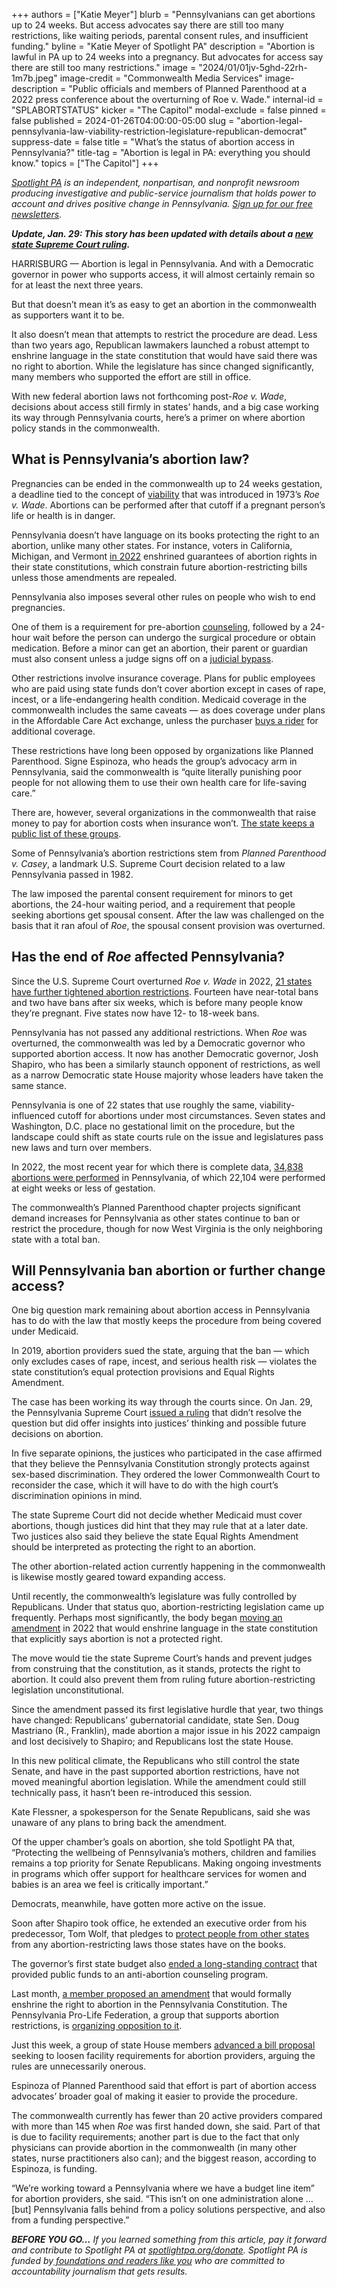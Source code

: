 +++
authors = ["Katie Meyer"]
blurb = "Pennsylvanians can get abortions up to 24 weeks. But access advocates say there are still too many restrictions, like waiting periods, parental consent rules, and insufficient funding."
byline = "Katie Meyer of Spotlight PA"
description = "Abortion is lawful in PA up to 24 weeks into a pregnancy. But advocates for access say there are still too many restrictions."
image = "2024/01/01jv-5ghd-22rh-1m7b.jpeg"
image-credit = "Commonwealth Media Services"
image-description = "Public officials and members of Planned Parenthood at a 2022 press conference about the overturning of Roe v. Wade."
internal-id = "SPLABORTSTATUS"
kicker = "The Capitol"
modal-exclude = false
pinned = false
published = 2024-01-26T04:00:00-05:00
slug = "abortion-legal-pennsylvania-law-viability-restriction-legislature-republican-democrat"
suppress-date = false
title = "What’s the status of abortion access in Pennsylvania?"
title-tag = "Abortion is legal in PA: everything you should know."
topics = ["The Capitol"]
+++

<a href="https://www.spotlightpa.org/"><em>Spotlight PA</em></a><em> is an independent, nonpartisan, and nonprofit newsroom producing investigative and public-service journalism that holds power to account and drives positive change in Pennsylvania. </em><a href="https://www.spotlightpa.org/newsletters"><em>Sign up for our free newsletters</em></a><em>.</em>

<strong><em>Update, Jan. 29: This story has been updated with details about a </em></strong><a href="https://www.spotlightpa.org/news/2024/01/pennsylvania-abortion-rights-supreme-court-constitution-guarantee-ruling-commonwealth-court/"><strong><em>new state Supreme Court ruling</em></strong></a><strong><em>.</em></strong>

HARRISBURG — Abortion is legal in Pennsylvania. And with a Democratic governor in power who supports access, it will almost certainly remain so for at least the next three years.

But that doesn’t mean it’s as easy to get an abortion in the commonwealth as supporters want it to be.

It also doesn’t mean that attempts to restrict the procedure are dead. Less than two years ago, Republican lawmakers launched a robust attempt to enshrine language in the state constitution that would have said there was no right to abortion. While the legislature has since changed significantly, many members who supported the effort are still in office.

<script src="https://www.spotlightpa.org/embed.js" async></script><div data-spl-embed-version="1" data-spl-src="https://www.spotlightpa.org/embeds/newsletter/"></div>

With new federal abortion laws not forthcoming post-<em>Roe v. Wade</em>,<em> </em>decisions about access still firmly in states’ hands, and a big case working its way through Pennsylvania courts, here’s a primer on where abortion policy stands in the commonwealth.

## What is Pennsylvania’s abortion law?

Pregnancies can be ended in the commonwealth up to 24 weeks gestation, a deadline tied to the concept of <a href="https://www.nytimes.com/2021/11/28/us/politics/supreme-court-mississippi-abortion-law.html">viability</a> that was introduced in 1973’s <em>Roe v. Wade</em>. Abortions can be performed after that cutoff if a pregnant person’s life or health is in danger.

Pennsylvania doesn’t have language on its books protecting the right to an abortion, unlike many other states. For instance, voters in California, Michigan, and Vermont <a href="https://www.nytimes.com/2022/11/09/us/abortion-rights-ballot-proposals.html">in 2022</a> enshrined guarantees of abortion rights in their state constitutions, which constrain future abortion-restricting bills unless those amendments are repealed.

Pennsylvania also imposes several other rules on people who wish to end pregnancies.

One of them is a requirement for pre-abortion <a href="https://www.plannedparenthood.org/planned-parenthood-western-pennsylvania/patients/preparing-your-abortion-visit#:~:text=Pennsylvania%20law%20requires%20that%20you,at%20your%20scheduled%20start%20time.">counseling</a>, followed by a 24-hour wait before the person can undergo the surgical procedure or obtain medication. Before a minor can get an abortion, their parent or guardian must also consent unless a judge signs off on a <a href="https://www.womenslawproject.org/wp-content/uploads/2022/07/Post-Roe-Judicial-Bypass-Guide-7-14-22.pdf">judicial bypass</a>.

Other restrictions involve insurance coverage. Plans for public employees who are paid using state funds don’t cover abortion except in cases of rape, incest, or a life-endangering health condition. Medicaid coverage in the commonwealth includes the same caveats — as does coverage under plans in the Affordable Care Act exchange, unless the purchaser <a href="https://www.guttmacher.org/state-policy/explore/regulating-insurance-coverage-abortion">buys a rider</a> for additional coverage.

These restrictions have long been opposed by organizations like Planned Parenthood. Signe Espinoza, who heads the group’s advocacy arm in Pennsylvania, said the commonwealth is “quite literally punishing poor people for not allowing them to use their own health care for life-saving care.”

There are, however, several organizations in the commonwealth that raise money to pay for abortion costs when insurance won’t. <a href="https://www.pa.gov/freedomtochoose/">The state keeps a public list of these groups</a>.

Some of Pennsylvania’s abortion restrictions stem from <em>Planned Parenthood v. Casey</em>, a landmark U.S. Supreme Court decision related to a law Pennsylvania passed in 1982.

The law imposed the parental consent requirement for minors to get abortions, the 24-hour waiting period, and a requirement that people seeking abortions get spousal consent. After the law was challenged on the basis that it ran afoul of <em>Roe</em>, the spousal consent provision was overturned.

## Has the end of <em>Roe</em> affected Pennsylvania?

Since the U.S. Supreme Court overturned <em>Roe v. Wade</em> in 2022, <a href="https://www.nytimes.com/interactive/2022/us/abortion-laws-roe-v-wade.html">21 states have further tightened abortion restrictions</a>. Fourteen have near-total bans and two have bans after six weeks, which is before many people know they’re pregnant. Five states now have 12- to 18-week bans.

Pennsylvania has not passed any additional restrictions. When <em>Roe </em>was overturned, the commonwealth was led by a Democratic governor who supported abortion access. It now has another Democratic governor, Josh Shapiro, who has been a similarly staunch opponent of restrictions, as well as a narrow Democratic state House majority whose leaders have taken the same stance.

Pennsylvania is one of 22 states that use roughly the same, viability-influenced cutoff for abortions under most circumstances. Seven states and Washington, D.C. place no gestational limit on the procedure, but the landscape could shift as state courts rule on the issue and legislatures pass new laws and turn over members.

In 2022, the most recent year for which there is complete data, <a href="https://www.health.pa.gov/topics/HealthStatistics/VitalStatistics/Documents/Pennsylvania_Annual_Abortion_Report_2022.pdf">34,838 abortions were performed</a> in Pennsylvania, of which 22,104 were performed at eight weeks or less of gestation.

The commonwealth’s Planned Parenthood chapter projects significant demand increases for Pennsylvania as other states continue to ban or restrict the procedure, though for now West Virginia is the only neighboring state with a total ban.

## Will Pennsylvania ban abortion or further change access?

One big question mark remaining about abortion access in Pennsylvania has to do with the law that mostly keeps the procedure from being covered under Medicaid.

In 2019, abortion providers sued the state, arguing that the ban — which only excludes cases of rape, incest, and serious health risk — violates the state constitution’s equal protection provisions and Equal Rights Amendment.

The case has been working its way through the courts since. On Jan. 29, the Pennsylvania Supreme Court <a href="https://www.spotlightpa.org/news/2024/01/pennsylvania-abortion-rights-supreme-court-constitution-guarantee-ruling-commonwealth-court/">issued a ruling</a> that didn’t resolve the question but did offer insights into justices’ thinking and possible future decisions on abortion.

In five separate opinions, the justices who participated in the case affirmed that they believe the Pennsylvania Constitution strongly protects against sex-based discrimination. They ordered the lower Commonwealth Court to reconsider the case, which it will have to do with the high court’s discrimination opinions in mind.

The state Supreme Court did not decide whether Medicaid must cover abortions, though justices did hint that they may rule that at a later date. Two justices also said they believe the state Equal Rights Amendment should be interpreted as protecting the right to an abortion.

The other abortion-related action currently happening in the commonwealth is likewise mostly geared toward expanding access.

Until recently, the commonwealth’s legislature was fully controlled by Republicans. Under that status quo, abortion-restricting legislation came up frequently. Perhaps most significantly, the body began <a href="https://whyy.org/articles/pennsylvania-house-senate-constitutional-amendment-abortion-gop/">moving an amendment</a> in 2022 that would enshrine language in the state constitution that explicitly says abortion is not a protected right.

The move would tie the state Supreme Court’s hands and prevent judges from construing that the constitution, as it stands, protects the right to abortion. It could also prevent them from ruling future abortion-restricting legislation unconstitutional.

Since the amendment passed its first legislative hurdle that year, two things have changed: Republicans’ gubernatorial candidate, state Sen. Doug Mastriano (R., Franklin), made abortion a major issue in his 2022 campaign and lost decisively to Shapiro; and Republicans lost the state House.

In this new political climate, the Republicans who still control the state Senate, and have in the past supported abortion restrictions, have not moved meaningful abortion legislation. While the amendment could still technically pass, it hasn’t been re-introduced this session.

Kate Flessner, a spokesperson for the Senate Republicans, said she was unaware of any plans to bring back the amendment.

Of the upper chamber’s goals on abortion, she told Spotlight PA that, “Protecting the wellbeing of Pennsylvania’s mothers, children and families remains a top priority for Senate Republicans. Making ongoing investments in programs which offer support for healthcare services for women and babies is an area we feel is critically important.”

Democrats, meanwhile, have gotten more active on the issue.

Soon after Shapiro took office, he extended an executive order from his predecessor, Tom Wolf, that pledges to <a href="https://web.archive.org/20230411200357/https://www.governor.pa.gov/newsroom/shapiro-administration-launches-abortion-access-website-after-texas-ruling-reminds-pennsylvanians-medication-abortion-remains-legal-in-the-commonwealth/">protect people from other states</a> from any abortion-restricting laws those states have on the books.

The governor’s first state budget also <a href="https://apnews.com/article/abortion-pennsylvania-92c940a80f675f5b6cc6fd1642ea9ba3">ended a long-standing contract</a> that provided public funds to an anti-abortion counseling program.

Last month, <a href="https://www.legis.state.pa.us/cfdocs/billinfo/BillInfo.cfm?syear=2023&amp;sind=0&amp;body=H&amp;type=B&amp;bn=1888">a member proposed an amendment</a> that would formally enshrine the right to abortion in the Pennsylvania Constitution. The Pennsylvania Pro-Life Federation, a group that supports abortion restrictions, is <a href="https://oneclickpolitics.global.ssl.fastly.net/messages/edit?promo_id=18546">organizing opposition to it</a>.

Just this week, a group of state House members <a href="https://www.legis.state.pa.us/cfdocs/Legis/CSM/showMemoPublic.cfm?chamber=H&amp;SPick=20230&amp;cosponId=41982">advanced a bill proposal</a> seeking to loosen facility requirements for abortion providers, arguing the rules are unnecessarily onerous.

<script src="https://www.spotlightpa.org/embed.js" async></script><div data-spl-embed-version="1" data-spl-src="https://www.spotlightpa.org/embeds/donate/"></div>

Espinoza of Planned Parenthood said that effort is part of abortion access advocates’ broader goal of making it easier to provide the procedure.

The commonwealth currently has fewer than 20 active providers compared with more than 145 when <em>Roe </em>was first handed down, she said. Part of that is due to facility requirements; another part is due to the fact that only physicians can provide abortion in the commonwealth (in many other states, nurse practitioners also can); and the biggest reason, according to Espinoza, is funding.

“We’re working toward a Pennsylvania where we have a budget line item” for abortion providers, she said. “This isn’t on one administration alone … \[but\] Pennsylvania falls behind from a policy solutions perspective, and also from a funding perspective.”

<strong><em>BEFORE YOU GO…</em></strong><em> If you learned something from this article, pay it forward and contribute to Spotlight PA at </em><a href="https://www.spotlightpa.org/donate"><em>spotlightpa.org/donate</em></a><em>. Spotlight PA is funded by</em><a href="https://www.spotlightpa.org/support"><em> foundations and readers like you</em></a><em> who are committed to accountability journalism that gets results.</em>

